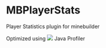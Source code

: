 MBPlayerStats
=============

Player Statistics plugin for minebuilder

Optimized using  [![](https://www.yourkit.com/images/yklogo.png "")](https://www.yourkit.com/java/profiler/index.jsp) Java Profiler
